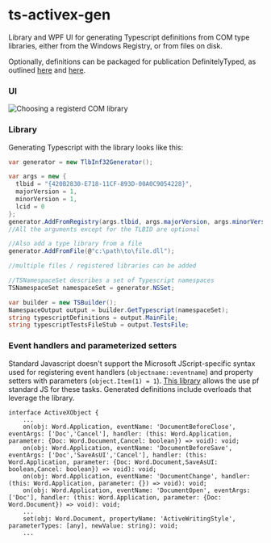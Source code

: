 # ts-activex-gen
Library and WPF UI for generating Typescript definitions from COM type libraries, either from the Windows Registry, or from files on disk.

Optionally, definitions can be packaged for publication DefinitelyTyped, as outlined [here](https://github.com/DefinitelyTyped/DefinitelyTyped) and [here](http://www.typescriptlang.org/docs/handbook/declaration-files/publishing.html).

### UI

![Choosing a registerd COM library](https://raw.githubusercontent.com/zspitz/ts-activex-gen/master/screenshot.png)

### Library

Generating Typescript with the library looks like this:

```csharp
var generator = new TlbInf32Generator();

var args = new {
  tlbid = "{420B2830-E718-11CF-893D-00A0C9054228}",
  majorVersion = 1,
  minorVersion = 1,
  lcid = 0
};
generator.AddFromRegistry(args.tlbid, args.majorVersion, args.minorVersion, args.lcid);
//All the arguments except for the TLBID are optional

//Also add a type library from a file
generator.AddFromFile(@"c:\path\to\file.dll");

//multiple files / registered libraries can be added

//TSNamespaceSet describes a set of Typescript namespaces
TSNamespaceSet namespaceSet = generator.NSSet;

var builder = new TSBuilder();
NamespaceOutput output = builder.GetTypescript(namespaceSet);
string typescriptDefinitions = output.MainFile;
string typescriptTestsFileStub = output.TestsFile;
```

### Event handlers and parameterized setters

Standard Javascript doesn't support the Microsoft JScript-specific syntax used for registering event handlers (`objectname::eventname`) and property setters with parameters (`object.Item(1) = 1`). [This library](https://github.com/zspitz/activex-js-helpers) allows the use pf standard JS for these tasks. Generated definitions include overloads that leverage the library.

```
interface ActiveXObject {
    ...
    on(obj: Word.Application, eventName: 'DocumentBeforeClose', eventArgs: ['Doc','Cancel'], handler: (this: Word.Application, parameter: {Doc: Word.Document,Cancel: boolean}) => void): void;
    on(obj: Word.Application, eventName: 'DocumentBeforeSave', eventArgs: ['Doc','SaveAsUI','Cancel'], handler: (this: Word.Application, parameter: {Doc: Word.Document,SaveAsUI: boolean,Cancel: boolean}) => void): void;
    on(obj: Word.Application, eventName: 'DocumentChange', handler: (this: Word.Application, parameter: {}) => void): void;
    on(obj: Word.Application, eventName: 'DocumentOpen', eventArgs: ['Doc'], handler: (this: Word.Application, parameter: {Doc: Word.Document}) => void): void;
    ...
    set(obj: Word.Document, propertyName: 'ActiveWritingStyle', parameterTypes: [any], newValue: string): void;
    ...
```
